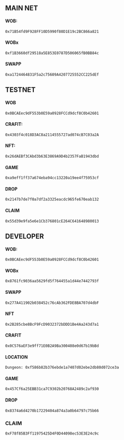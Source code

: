 ## MAIN NET

#### WOB:

```shell
0x71B54fd9F928FF10D5990f80D1E19c2BC866a821
```

#### WOBx

```shell
0xf1B3660df29518a5E853E0787D506065fB0BB84c
```

#### SWAPP

```shell
0xa1724464831F5a2c75609A4207725552CC225dEf
```

## TESTNET

#### WOB

```shell
0x0BCAEec9dF553b0E59a0928FCCd9dcf8C0b42601
```

#### CRAFIT:

```shell
0x4303f4c018D3AC8a2114555727ad074cB7C03a2A
```

#### NFT:

```shell
0x26dAEBf3CAbd3b63E3869A9D4b2357FaB1943dbd
```

#### GAME

```shell
0xa9eff1ff37a674eba94cc13220a19ee4f75953cf
```

#### DROP

```shell
0x2147b7de7f0a7df2a3325eacdc965fe670eab132
```

#### CLAIM

```shell
0x55d39e9fa5e6e1Cb376801cE264C641648980013
```

## DEVELOPER

#### WOB:

```shell
0x0BCAEec9dF553b0E59a0928FCCd9dcf8C0b42601
```

#### WOBx

```shell
0x8761fc9036aa5629fd5f764455a1d44e7442793f
```

#### SWAPP

```shell
0x277A411902b038452c76cAb362FDE8BA707d4dbF
```

#### NFT

```shell
0x2B285cbe8BcF9FcD9032372bDDD1Be4Aa243d7a1
```

#### CRAFIT

```shell
0x0C576aEF3e9ff71E0B2A9Ba300408e0d67b19bBd
```

#### LOCATION

```shell
Dungeon: 0xf586b82b376ebde1a7407d02ebe2db80d072ce3a
```

#### GAME

```shell
0x457Cf6a25EBB31ca7C9302b20768A2489c2af930
```

#### DROP

```shell
0x8374a6d4270b17229404a874a3a0b64797c75b66
```

### CLAIM

```shell
0xF78f85B3Ff11975425D4F0D44098ec53E3E24c9c
```
